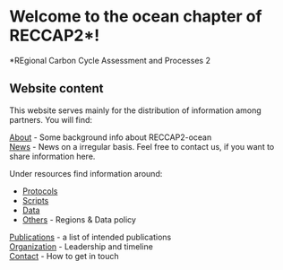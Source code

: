 ---
---

# Welcome to the ocean chapter of RECCAP2*!

*REgional Carbon Cycle Assessment and Processes 2 

## Website content

This website serves mainly for the distribution of information among partners.
You will find:

[About](about.md) - Some background info about RECCAP2-ocean  
[News](/blog) - News on a irregular basis. Feel free to contact us, if you want to share information here.  

Under resources find information around:
- [Protocols](protocols.md)  
- [Scripts](scripts.md)  
- [Data](data.md)  
- [Others](other_resources.md) - Regions & Data policy  

[Publications](publications.md) - a list of intended publications  
[Organization](organization.md) - Leadership and timeline   
[Contact](contact.md) - How to get in touch  